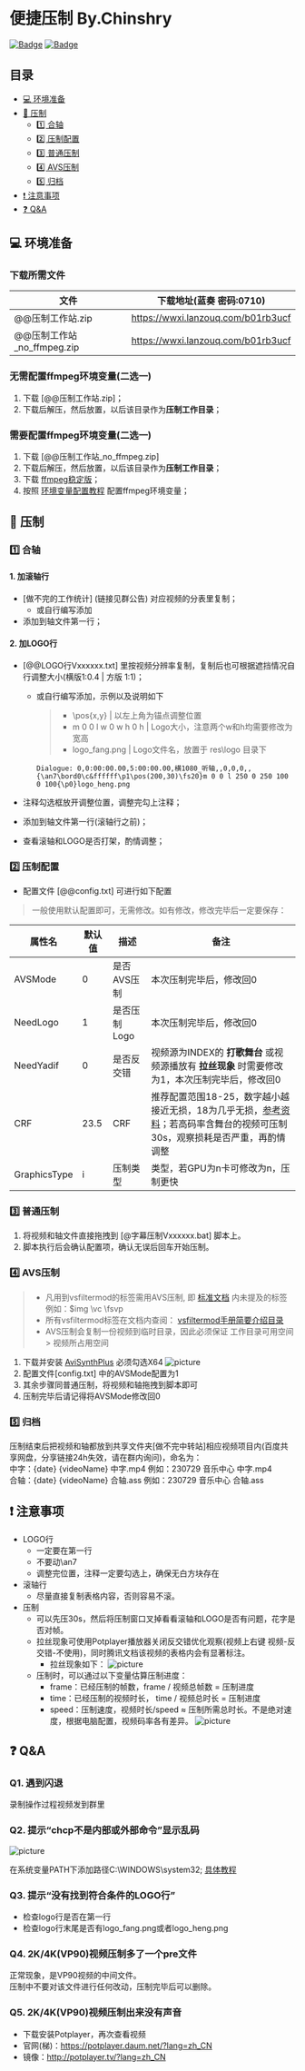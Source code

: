 # 便捷压制 By.Chinshry

[![Badge](https://img.shields.io/badge/GitHub-100000?style=for-the-badge&logo=github&logoColor=white)](https://github.com/Chinshry/CBash/tree/main/VIDEO_COMPRESSION)
[![Badge](https://img.shields.io/badge/Gitee-C71D23?style=for-the-badge&logo=gitee&logoColor=white)](https://gitee.com/chinshry/CBash/tree/main/VIDEO_COMPRESSION)

## 目录

* [💻 环境准备](#-环境准备)
* [💾 压制](#-压制)
  * [1️⃣ 合轴](#1️⃣-合轴)
  * [2️⃣ 压制配置](#2️⃣-压制配置)
  * [3️⃣ 普通压制](#3️⃣-普通压制)
  * [4️⃣ AVS压制](#4️⃣-AVS压制)
  * [5️⃣ 归档](#5️⃣-归档)
* [❗ 注意事项](#-注意事项)
* [❓ Q&A](#-qa)

## 💻 环境准备

### 下载所需文件

| 文件 | 下载地址(蓝奏 密码:0710) |
| ----- | ------ |
| @@压制工作站.zip | https://wwxi.lanzouq.com/b01rb3ucf |
| @@压制工作站_no_ffmpeg.zip | https://wwxi.lanzouq.com/b01rb3ucf |

### 无需配置ffmpeg环境变量(二选一)

1. 下载 [@@压制工作站.zip]；
2. 下载后解压，然后放置，以后该目录作为**压制工作目录**；

### 需要配置ffmpeg环境变量(二选一)

1. 下载 [@@压制工作站_no_ffmpeg.zip]
2. 下载后解压，然后放置，以后该目录作为**压制工作目录**；
3. 下载 [ffmpeg稳定版](https://github.com/GyanD/codexffmpeg/releases/download/6.0/ffmpeg-6.0-full_build.zip)；
4. 按照 [环境变量配置教程](https://www.bilibili.com/read/cv13908332) 配置ffmpeg环境变量；

## 💾 压制

### 1️⃣ 合轴

#### 1. 加滚轴行

* [做不完的工作统计] (链接见群公告) 对应视频的分表里复制；
  * 或自行编写添加
* 添加到轴文件第一行；

#### 2. 加LOGO行

* [@@LOGO行Vxxxxxx.txt] 里按视频分辨率复制，复制后也可根据遮挡情况自行调整大小(横版1:0.4 | 方版 1:1)；
  * 或自行编写添加，示例以及说明如下

    > * \pos{x,y} | 以左上角为锚点调整位置  
    > * m 0 0 l w 0 w h 0 h | Logo大小，注意两个w和h均需要修改为宽高  
    > * logo_fang.png | Logo文件名，放置于 res\logo 目录下

    ```ass
    Dialogue: 0,0:00:00.00,5:00:00.00,横1080_听轴,,0,0,0,,{\an7\bord0\c&ffffff\p1\pos(200,30)\fs20}m 0 0 l 250 0 250 100 0 100{\p0}logo_heng.png
    ```

* 注释勾选框放开调整位置，调整完勾上注释；
* 添加到轴文件第一行(滚轴行之前)；
* 查看滚轴和LOGO是否打架，酌情调整；

### 2️⃣ 压制配置

* 配置文件 [@@config.txt] 可进行如下配置

> 一般使用默认配置即可，无需修改。如有修改，修改完毕后一定要保存：

| 属性名 | 默认值 | 描述 | 备注 |
| ----- | ------ | ------ | ------ |
| AVSMode | 0 | 是否AVS压制 | 本次压制完毕后，修改回0 |
| NeedLogo | 1 | 是否压制Logo | 本次压制完毕后，修改回0 |
| NeedYadif | 0 | 是否反交错 | 视频源为INDEX的 **打歌舞台** 或视频源播放有 **拉丝现象** 时需要修改为1，本次压制完毕后，修改回0 |
| CRF | 23.5 | CRF | 推荐配置范围18-25，数字越小越接近无损，18为几乎无损，[参考资料](https://trac.ffmpeg.org/wiki/Encode/H.264#a1.ChooseaCRFvalue)；若高码率含舞台的视频可压制30s，观察损耗是否严重，再酌情调整 |
| GraphicsType | i | 压制类型 | 类型，若GPU为n卡可修改为n，压制更快 |

### 3️⃣ 普通压制

1. 将视频和轴文件直接拖拽到 [@字幕压制Vxxxxxx.bat] 脚本上。
2. 脚本执行后会确认配置项，确认无误后回车开始压制。

### 4️⃣ AVS压制

> * 凡用到vsfiltermod的标签需用AVS压制, 即 [标准文档](https://aegi.vmoe.info/docs/3.2/ASS_Tags/) 内未提及的标签 例如：\$img \vc \fsvp  
> * 所有vsfiltermod标签在文档内查阅： [vsfiltermod手册简要介绍目录](https://cwlrin.wiki/wp-content/uploads/2021/02/vsfiltermod-%E6%89%8B%E5%86%8C.pdf)
> * AVS压制会复制一份视频到临时目录，因此必须保证 工作目录可用空间 > 视频所占用空间

1. 下载并安装 [AviSynthPlus](https://github.com/AviSynth/AviSynthPlus/releases/download/v3.7.3/AviSynthPlus_3.7.3_20230715.exe) 必须勾选X64
![picture](https://gitee.com/chinshry/CBash/raw/main/VIDEO_COMPRESSION/Capture/AviSynthPlus.png)
2. 配置文件[config.txt] 中的AVSMode配置为1
3. 其余步骤同普通压制，将视频和轴拖拽到脚本即可
4. 压制完毕后请记得将AVSMode修改回0

### 5️⃣ 归档

压制结束后把视频和轴都放到共享文件夹[做不完中转站]相应视频项目内(百度共享网盘，分享链接24h失效，请在群内询问)，命名为：  
中字：{date} {videoName} 中字.mp4  例如：230729 音乐中心 中字.mp4  
合轴：{date} {videoName} 合轴.ass  例如：230729 音乐中心 合轴.ass  

## ❗ 注意事项

* LOGO行
  * 一定要在第一行
  * 不要动\an7
  * 调整完位置，注释一定要勾选上，确保无白方块存在
* 滚轴行
  * 尽量直接复制表格内容，否则容易不滚。
* 压制
  * 可以先压30s，然后将压制窗口叉掉看看滚轴和LOGO是否有问题，花字是否对帧。
  * 拉丝现象可使用Potplayer播放器关闭反交错优化观察(视频上右键 视频-反交错-不使用)，同时腾讯文档该视频的表格内会有显著标注。
    * 拉丝现象如下：
    ![picture](https://gitee.com/chinshry/CBash/raw/main/VIDEO_COMPRESSION/Capture/YadifExample.png)
  * 压制时，可以通过以下变量估算压制进度：
    * frame：已经压制的帧数，frame / 视频总帧数 = 压制进度
    * time：已经压制的视频时长， time / 视频总时长 = 压制进度
    * speed：压制速度，视频时长/speed ≈ 压制所需总时长。不是绝对速度，根据电脑配置，视频码率各有差异。
    ![picture](https://gitee.com/chinshry/CBash/raw/main/VIDEO_COMPRESSION/Capture/Progress.png)

## ❓ Q&A

### Q1. 遇到闪退

录制操作过程视频发到群里

### Q2. 提示“chcp不是内部或外部命令”显示乱码

![picture](https://gitee.com/chinshry/CBash/raw/main/VIDEO_COMPRESSION/Capture/Q2.png)

在系统变量PATH下添加路径C:\WINDOWS\system32;  [具体教程](https://blog.csdn.net/stupid_dernier/article/details/85105117)

### Q3. 提示“没有找到符合条件的LOGO行”

* 检查logo行是否在第一行
* 检查logo行末尾是否有logo_fang.png或者logo_heng.png

### Q4. 2K/4K(VP90)视频压制多了一个pre文件

正常现象，是VP90视频的中间文件。  
压制中不要对该文件进行任何改动，压制完毕后可以删除。

### Q5. 2K/4K(VP90)视频压制出来没有声音

* 下载安装Potplayer，再次查看视频
* 官网(梯)：<https://potplayer.daum.net/?lang=zh_CN>
* 镜像：<http://potplayer.tv/?lang=zh_CN>
